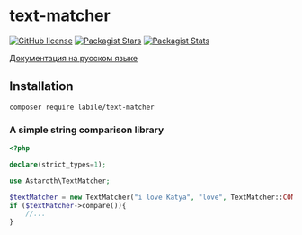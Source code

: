 # text-matcher

[![GitHub license](https://img.shields.io/badge/license-BSD-green.svg)](https://github.com/labi-le/text-matcher/blob/master/LICENSE)
[![Packagist Stars](https://img.shields.io/packagist/stars/labile/text-matcher)](https://packagist.org/packages/labile/text-matcher/stats)
[![Packagist Stats](https://img.shields.io/packagist/dt/labile/text-matcher)](https://packagist.org/packages/labile/text-matcher/stats)

[Документация на русском языке](https://github.com/labi-le/text-matcher/blob/master/README_RU.md)

## Installation

`composer require labile/text-matcher`

### A simple string comparison library

```php
<?php

declare(strict_types=1);

use Astaroth\TextMatcher;

$textMatcher = new TextMatcher("i love Katya", "love", TextMatcher::CONTAINS);
if ($textMatcher->compare()){
    //...
}
```
